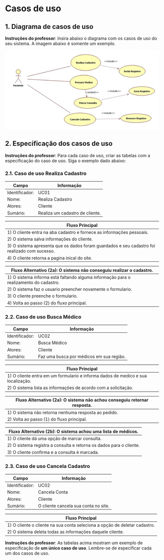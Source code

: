 # Casos de uso

## 1. Diagrama de casos de uso

**Instruções do professor**: Insira abaixo o diagrama com os casos de uso do seu sistema. A imagem abaixo é somente um exemplo.

![caso de uso](caso1.png)

## 2. Especificação dos casos de uso

**Instruções do professor**: Para cada caso de uso, criar as tabelas com a especificação do caso de uso. Siga o exemplo dado abaixo:

### 2.1. Caso de uso **Realiza Cadastro**

| Campo          | Informação        |
|---|---|
| Identificador: | UC01              |
| Nome:          | Realiza Cadastro |
| Atores:        | Cliente |
| Sumário:       | Realiza um cadastro de cliente. |

| Fluxo Principal |
|---|
| 1) O cliente entra na aba cadastro e fornece as informações pessoais. |
| 2) O sistema salva informações do cliente.                   |
| 3) O sistema apresenta que os dados foram guardados e seu cadastro foi realizado com sucesso. |
| 4) O cliente retorna a pagina inical do site. |

| Fluxo Alternativo (2a): O sistema nâo conseguiu realizar o cadastro. |
|---|
| 1) O sistema informa está faltando alguma informação para o realizamento do cadastro. |
| 2) O sistema faz o usuario preencher novamente o formulario. |
| 3) O cliente preenche o formulario. |
| 4) Volta ao passo (2) do fluxo principal. |

### 2.2. Caso de uso **Busca Médico**

| Campo          | Informação        |
|---|---|
| Identificador: | UC02              |
| Nome:          | Busca Médico |
| Atores:        | Cliente |
| Sumário:       | Faz uma busca por médicos em sua região. |

| Fluxo Principal |
|---|
| 1) O cliente entra em um formulario e informa dados de medico e sua localização. |
| 2) O sistema lista as informações de acordo com a solicitação.                   |

| Fluxo Alternativo (2a): O sistema nâo achou conseguiu retornar resposta. |
|---|
| 1) O sistema nâo retorna nenhuma resposta ao pedido. |
| 2) Volta ao passo (1) do fluxo principal. |

| Fluxo Alternativo (2b): O sistema achou uma lista de médicos. |
|---|
| 1) O cliente dá uma opção de marcar consulta. |
| 2) O sistema registra a consulta e retorna os dados para o cliente. |
| 3) O cliente confirma e a consulta é marcada. |


### 2.3. Caso de uso **Cancela Cadastro**

| Campo          | Informação        |
|---|---|
| Identificador: | UC02              |
| Nome:          | Cancela Conta |
| Atores:        | Cliente |
| Sumário:       | O cliente cancela sua conta no site. |

| Fluxo Principal |
|---|
| 1) O cliente o cliente na sua conta seleciona a opção de deletar cadastro. |
| 2) O sistema deleta todas as informações daquele cliente.                   |

**Instruções do professor**: As tabelas acima mostram um exemplo de especificação de **um único caso de uso**. Lembre-se de especificar cada um dos casos de uso.


